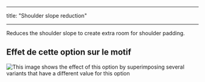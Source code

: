 - - -
title: "Shoulder slope reduction"
- - -

Reduces the shoulder slope to create extra room for shoulder padding.

## Effet de cette option sur le motif

![This image shows the effect of this option by superimposing several variants that have a different value for this option](carlton_shoulderslopereduction_sample.svg "Effect of this option on the pattern")
